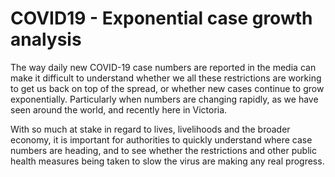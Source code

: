 # COVID19 - Exponential case growth analysis

The way daily new COVID-19 case numbers are reported in the media can make it difficult to understand whether 
we all these restrictions are working to get us back on top of the spread, or whether new cases continue to grow 
exponentially. Particularly when numbers are changing rapidly, as we have seen around the world, and recently here 
in Victoria.

With so much at stake in regard to lives, livelihoods and the broader economy, it is important for authorities to 
quickly understand where case numbers are heading, and to see whether the restrictions and other public health 
measures being taken to slow the virus are making any real progress.
